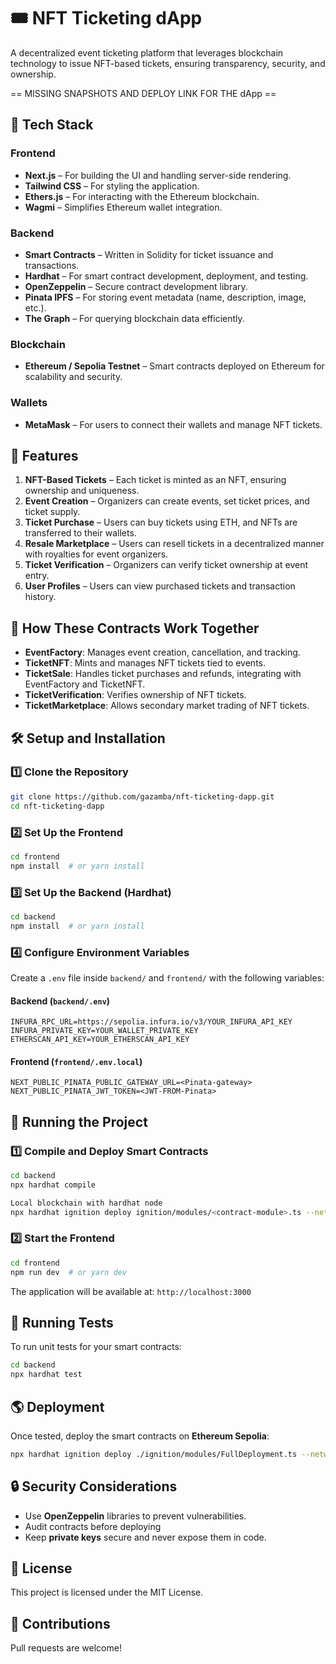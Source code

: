 # 🎟️ NFT Ticketing dApp

A decentralized event ticketing platform that leverages blockchain technology to issue NFT-based tickets, ensuring transparency, security, and ownership.

== MISSING SNAPSHOTS AND DEPLOY LINK FOR THE dApp ==

## 🚀 Tech Stack

### **Frontend**
- **Next.js** – For building the UI and handling server-side rendering.
- **Tailwind CSS** – For styling the application.
- **Ethers.js** – For interacting with the Ethereum blockchain.
- **Wagmi** – Simplifies Ethereum wallet integration.

### **Backend**
- **Smart Contracts** – Written in Solidity for ticket issuance and transactions.
- **Hardhat** – For smart contract development, deployment, and testing.
- **OpenZeppelin** – Secure contract development library.
- **Pinata IPFS** – For storing event metadata (name, description, image, etc.).
- **The Graph** – For querying blockchain data efficiently.

### **Blockchain**
- **Ethereum / Sepolia Testnet** – Smart contracts deployed on Ethereum for scalability and security.

### **Wallets**
- **MetaMask** – For users to connect their wallets and manage NFT tickets.

## 📌 Features

1. **NFT-Based Tickets** – Each ticket is minted as an NFT, ensuring ownership and uniqueness.
2. **Event Creation** – Organizers can create events, set ticket prices, and ticket supply.
3. **Ticket Purchase** – Users can buy tickets using ETH, and NFTs are transferred to their wallets.
4. **Resale Marketplace** – Users can resell tickets in a decentralized manner with royalties for event organizers.
5. **Ticket Verification** – Organizers can verify ticket ownership at event entry.
7. **User Profiles** – Users can view purchased tickets and transaction history.

## 🔗 How These Contracts Work Together
- **EventFactory**: Manages event creation, cancellation, and tracking.
- **TicketNFT**: Mints and manages NFT tickets tied to events.
- **TicketSale**: Handles ticket purchases and refunds, integrating with EventFactory and TicketNFT.
- **TicketVerification**: Verifies ownership of NFT tickets.
- **TicketMarketplace**: Allows secondary market trading of NFT tickets.

## 🛠 Setup and Installation

### **1️⃣ Clone the Repository**
```sh
git clone https://github.com/gazamba/nft-ticketing-dapp.git
cd nft-ticketing-dapp
```

### **2️⃣ Set Up the Frontend**
```sh
cd frontend
npm install  # or yarn install
```

### **3️⃣ Set Up the Backend (Hardhat)**
```sh
cd backend
npm install  # or yarn install
```

### **4️⃣ Configure Environment Variables**
Create a `.env` file inside `backend/` and `frontend/` with the following variables:

#### **Backend (`backend/.env`)**
```
INFURA_RPC_URL=https://sepolia.infura.io/v3/YOUR_INFURA_API_KEY
INFURA_PRIVATE_KEY=YOUR_WALLET_PRIVATE_KEY
ETHERSCAN_API_KEY=YOUR_ETHERSCAN_API_KEY
```

#### **Frontend (`frontend/.env.local`)**
```
NEXT_PUBLIC_PINATA_PUBLIC_GATEWAY_URL=<Pinata-gateway>
NEXT_PUBLIC_PINATA_JWT_TOKEN=<JWT-FROM-Pinata>
```

## 🚀 Running the Project

### **1️⃣ Compile and Deploy Smart Contracts**
```sh
cd backend
npx hardhat compile

Local blockchain with hardhat node
npx hardhat ignition deploy ignition/modules/<contract-module>.ts --network localhost

```

### **2️⃣ Start the Frontend**
```sh
cd frontend
npm run dev  # or yarn dev
```

The application will be available at: `http://localhost:3000`

## 🧪 Running Tests

To run unit tests for your smart contracts:
```sh
cd backend
npx hardhat test
```

## 🌎 Deployment

Once tested, deploy the smart contracts on **Ethereum Sepolia**:
```sh
npx hardhat ignition deploy ./ignition/modules/FullDeployment.ts --network sepolia
```

## 🔒 Security Considerations
- Use **OpenZeppelin** libraries to prevent vulnerabilities.
- Audit contracts before deploying
- Keep **private keys** secure and never expose them in code.

## 📜 License
This project is licensed under the MIT License.

## 🤝 Contributions
Pull requests are welcome!


